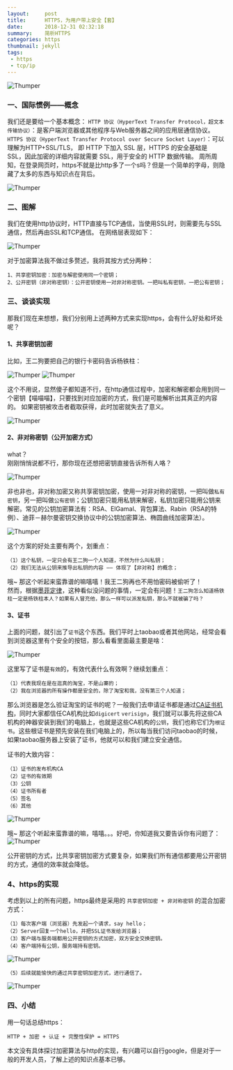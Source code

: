 ```yaml
---
layout:     post
title:      HTTPS，为用户带上安全【套】
date:       2018-12-31 02:32:18
summary:    简析HTTPS
categories: https
thumbnail: jekyll
tags:
 - https
 - tcp/ip
---
```


![Thumper](https://pic3.zhimg.com/v2-2723250560fbecbb676b5db28997150f_1200x500.jpg)


### 一、国际惯例——概念

我们还是要给一个基本概念：
`HTTP 协议（HyperText Transfer Protocol，超文本传输协议）`：是客户端浏览器或其他程序与Web服务器之间的应用层通信协议。  
`HTTPS 协议（HyperText Transfer Protocol over Secure Socket Layer）`：可以理解为HTTP+SSL/TLS， 即 HTTP 下加入 SSL 层，HTTPS 的安全基础是 SSL，因此加密的详细内容就需要 SSL，用于安全的 HTTP 数据传输。
周所周知，在登录网页时，https不就是比http多了一个s吗？但是一个简单的字母，则隐藏了太多的东西与知识点在背后。


![Thumper](https://wildtanzaniasafari.com/wp-content/uploads/2018/12/HTTPS.png)

### 二、图解

我们在使用http协议时，HTTP直接与TCP通信，当使用SSL时，则需要先与SSL通信，然后再由SSL和TCP通信。 在网络层表现如下：

![Thumper](http://ww1.sinaimg.cn/large/afce444dgy1fzqx9fnlpbj20c9068jrg.jpg)

对于加密算法我不做过多赘述，我将其按方式分两种：
```
1、共享密钥加密：加密与解密使用同一个密钥；
2、公开密钥（非对称密钥）：公开密钥使用一对非对称密钥。一把叫私有密钥，一把公有密钥； 
```

### 三、谈谈实现 

那我们现在来想想，我们分别用上述两种方式来实现https，会有什么好处和坏处呢？

#### 1、共享密钥加密

比如，王二狗要把自己的银行卡密码告诉杨铁柱：

![Thumper](http://ww1.sinaimg.cn/large/afce444dgy1fzqxpms2dvj20br0bi75m.jpg)
![Thumper](http://ww1.sinaimg.cn/large/afce444dgy1fzqxq1an8gj20ck09pq4h.jpg)


这个不用说，显然傻子都知道不行，在http通信过程中，加密和解密都会用到同一个密钥【喵喵喵】，只要找到对应加密的方式，我们是可能解析出其真正的内容的。
如果密钥被攻击者截取获得，此时加密就失去了意义。  

![Thumper](http://ww1.sinaimg.cn/large/afce444dgy1fzqxra7rrcj20bf0am0tx.jpg)

#### 2、非对称密钥（公开加密方式）

what？  
刚刚悄悄说都不行，那你现在还想把密钥直接告诉所有人咯？

![Thumper](http://ww1.sinaimg.cn/large/afce444dgy1fzqxukcxx2j20bv0b4gmo.jpg)
  
非也非也，非对称加密又称共享密钥加密，使用一对非对称的密钥，一把叫做`私有密钥`，另一把叫做`公有密钥`；公钥加密只能用私钥来解密，私钥加密只能用公钥来解密。常见的公钥加密算法有：RSA、ElGamal、背包算法、Rabin（RSA的特例）、迪菲－赫尔曼密钥交换协议中的公钥加密算法、椭圆曲线加密算法）。

![Thumper](http://ww1.sinaimg.cn/large/afce444dgy1fzqxy69tpcj20ci0bbad4.jpg)

这个方案的好处主要有两个，划重点：
```
（1）这个私钥，一定只会有王二狗一个人知道，不然为什么叫私钥；
（2）我们无法从公钥来推导出私钥的内容 —— 体现了【非对称】的概念；
```

哦~ 那这个听起来蛮靠谱的嘛嘻嘻！我王二狗再也不用怕密码被偷听了！  
然而，根据[墨菲定律][1]，这种看似没问题的事情，一定会有问题！`王二狗怎么知道杨铁柱一定是杨铁柱本人？如果有人冒充他，那么一样可以派发私钥，那么不就被骗了吗？`

#### 3、证书

上面的问题，就引出了`证书`这个东西。我们平时上taobao或者其他网站，经常会看到浏览器这里有个安全的按钮，那么看看里面最主要是啥：

![Thumper](http://ww1.sinaimg.cn/large/afce444dgy1fzqyl5ku02j20bj07rwem.jpg)

这里写了证书是`有效`的，有效代表什么有效啊？继续划重点：

```
（1）代表我现在是在逛真的淘宝，不是山寨的；
（2）我在浏览器的所有操作都是安全的，除了淘宝和我，没有第三个人知道；
```

那么浏览器是怎么验证淘宝的证书的呢？一般我们去申请证书都是通过[CA证书机构][2]，同时大家都信任CA机构比如`digicert` `verisign`，我们就可以事先将这些CA机构的神器安装到我们的电脑上，也就是这些CA机构的`公钥`，我们也称它们为`根证书`。这些根证书是预先安装在我们电脑上的，所以每当我们访问taobao的时候，如果taobao服务器上安装了证书，他就可以和我们建立安全通信。

证书的大致内容：
```
（1）证书的发布机构CA
（2）证书的有效期
（3）公钥
（4）证书所有者
（5）签名
（6）其他
```
![Thumper](http://ww1.sinaimg.cn/large/afce444dgy1fzqzevgkohj20br0hkq6s.jpg)

哦~ 那这个听起来蛮靠谱的嘛，嘻嘻。。。好吧，你知道我又要告诉你有问题了：
![Thumper](http://ww1.sinaimg.cn/large/afce444dgy1fzqyz77wc7j20cj0cfabn.jpg)

公开密钥的方式，比共享密钥加密方式要复杂，如果我们所有通信都要用公开密钥的方式，通信的效率就会降低。

### 4、https的实现

考虑到以上的所有问题，https最终是采用的 `共享密钥加密 + 非对称密钥` 的混合加密方式：
```
（1）每次客户端（浏览器）先发起一个请求，say hello；
（2）Server回复一个hello，并把SSL证书发给浏览器；
（3）客户端与服务端都用公开密钥的方式加密，双方安全交换密钥。
（4）客户端持有公钥，服务端持有密钥。
```
![Thumper](http://ww1.sinaimg.cn/large/afce444dgy1fzr0d353txj20ej03jaau.jpg)
```
（5）后续就能愉快的通过共享密钥加密方式，进行通信了。
```
![Thumper](http://ww1.sinaimg.cn/large/afce444dgy1fzr0ddk44tj20em05sdgy.jpg)

### 四、小结

用一句话总结https：
```
HTTP + 加密 + 认证 + 完整性保护 = HTTPS
```
本文没有具体探讨加密算法与http的实现，有兴趣可以自行google，但是对于一般的开发人员，了解上述的知识点基本已够。

[1]: https://www.zhihu.com/question/19601573
[2]: https://yq.aliyun.com/articles/3164